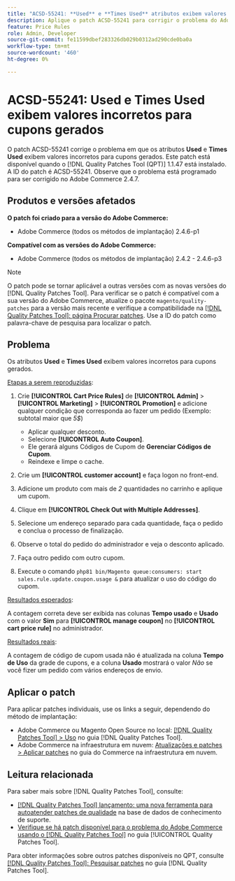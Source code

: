 ```yaml
---
title: "ACSD-55241: **Used** e **Times Used** atributos exibem valores incorretos para cupons gerados"
description: Aplique o patch ACSD-55241 para corrigir o problema do Adobe Commerce em que os atributos **Usado** e **Horas usadas** exibem valores incorretos para cupons gerados
feature: Price Rules
role: Admin, Developer
source-git-commit: fe11599dbef283326db029b0312ad290cde0ba0a
workflow-type: tm+mt
source-wordcount: '460'
ht-degree: 0%

---
```


# ACSD-55241: **Used** e **Times Used** exibem valores incorretos para cupons gerados

O patch ACSD-55241 corrige o problema em que os atributos **Used** e **Times Used** exibem valores incorretos para cupons gerados. Este patch está disponível quando o [!DNL Quality Patches Tool (QPT)] 1.1.47 está instalado. A ID do patch é ACSD-55241. Observe que o problema está programado para ser corrigido no Adobe Commerce 2.4.7.

## Produtos e versões afetados

**O patch foi criado para a versão do Adobe Commerce:**

* Adobe Commerce (todos os métodos de implantação) 2.4.6-p1

**Compatível com as versões do Adobe Commerce:**

* Adobe Commerce (todos os métodos de implantação) 2.4.2 - 2.4.6-p3

>[!NOTE]
>
>O patch pode se tornar aplicável a outras versões com as novas versões do [!DNL Quality Patches Tool]. Para verificar se o patch é compatível com a sua versão do Adobe Commerce, atualize o pacote `magento/quality-patches` para a versão mais recente e verifique a compatibilidade na [[!DNL Quality Patches Tool]: página Procurar patches](https://experienceleague.adobe.com/tools/commerce-quality-patches/index.html). Use a ID do patch como palavra-chave de pesquisa para localizar o patch.

## Problema

Os atributos **Used** e **Times Used** exibem valores incorretos para cupons gerados.

<u>Etapas a serem reproduzidas</u>:

1. Crie **[!UICONTROL Cart Price Rules]** de **[!UICONTROL Admin]** > **[!UICONTROL Marketing]** > **[!UICONTROL Promotion]** e adicione qualquer condição que corresponda ao fazer um pedido (Exemplo: subtotal maior que *5$*)

   * Aplicar qualquer desconto.
   * Selecione **[!UICONTROL Auto Coupon]**.
   * Ele gerará alguns Códigos de Cupom de **Gerenciar Códigos de Cupom**.
   * Reindexe e limpe o cache.

1. Crie um **[!UICONTROL customer account]** e faça logon no front-end.
1. Adicione um produto com mais de *2* quantidades no carrinho e aplique um cupom.
1. Clique em **[!UICONTROL Check Out with Multiple Addresses]**.
1. Selecione um endereço separado para cada quantidade, faça o pedido e conclua o processo de finalização.
1. Observe o total do pedido do administrador e veja o desconto aplicado.
1. Faça outro pedido com outro cupom.
1. Execute o comando `php81 bin/Magento queue:consumers: start sales.rule.update.coupon.usage &` para atualizar o uso do código do cupom.

<u>Resultados esperados</u>:

A contagem correta deve ser exibida nas colunas **Tempo usado** e **Usado** com o valor **Sim** para **[!UICONTROL manage coupon]** no **[!UICONTROL cart price rule]** no administrador.

<u>Resultados reais</u>:

A contagem de código de cupom usada não é atualizada na coluna **Tempo de Uso** da grade de cupons, e a coluna **Usado** mostrará o valor *Não* se você fizer um pedido com vários endereços de envio.

## Aplicar o patch

Para aplicar patches individuais, use os links a seguir, dependendo do método de implantação:

* Adobe Commerce ou Magento Open Source no local: [[!DNL Quality Patches Tool] > Uso](/help/tools/quality-patches-tool/usage.md) no guia [!DNL Quality Patches Tool].
* Adobe Commerce na infraestrutura em nuvem: [Atualizações e patches > Aplicar patches](https://experienceleague.adobe.com/docs/commerce-cloud-service/user-guide/develop/upgrade/apply-patches.html) no guia do Commerce na infraestrutura em nuvem.

## Leitura relacionada

Para saber mais sobre [!DNL Quality Patches Tool], consulte:

* [[!DNL Quality Patches Tool] lançamento: uma nova ferramenta para autoatender patches de qualidade](https://experienceleague.adobe.com/en/docs/commerce-knowledge-base/kb/announcements/commerce-announcements/magento-quality-patches-released-new-tool-to-self-serve-quality-patches) na base de dados de conhecimento de suporte.
* [Verifique se há patch disponível para o problema do Adobe Commerce usando o  [!DNL Quality Patches Tool]](/help/tools/quality-patches-tool/patches-available-in-qpt/check-patch-for-magento-issue-with-magento-quality-patches.md) no guia [!UICONTROL Quality Patches Tool].


Para obter informações sobre outros patches disponíveis no QPT, consulte [[!DNL Quality Patches Tool]: Pesquisar patches](https://experienceleague.adobe.com/tools/commerce-quality-patches/index.html) no guia [!DNL Quality Patches Tool].
